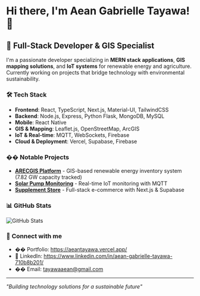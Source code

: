 # Hi there, I'm Aean Gabrielle Tayawa! 👋

## 🚀 Full-Stack Developer & GIS Specialist

I'm a passionate developer specializing in **MERN stack applications**, **GIS mapping solutions**, and **IoT systems** for renewable energy and agriculture. Currently working on projects that bridge technology with environmental sustainability.

### 🛠️ **Tech Stack**
- **Frontend**: React, TypeScript, Next.js, Material-UI, TailwindCSS
- **Backend**: Node.js, Express, Python Flask, MongoDB, MySQL
- **Mobile**: React Native
- **GIS & Mapping**: Leaflet.js, OpenStreetMap, ArcGIS
- **IoT & Real-time**: MQTT, WebSockets, Firebase
- **Cloud & Deployment**: Vercel, Supabase, Firebase

### �� **Notable Projects**
- **[ARECGIS Platform](https://arec.mmsu.edu.ph)** - GIS-based renewable energy inventory system (7.82 GW capacity tracked)
- **[Solar Pump Monitoring](https://github.com/tayawaaean/arec_spma)** - Real-time IoT monitoring with MQTT
- **[Supplement Store](https://supplement-store-demo.vercel.app)** - Full-stack e-commerce with Next.js & Supabase

### 📊 **GitHub Stats**
![GitHub Stats](https://github-readme-stats.vercel.app/api?username=tayawaaean&show_icons=true&theme=radical)

### 🔗 **Connect with me**
- �� Portfolio: https://aeantayawa.vercel.app/
- 💼 LinkedIn: https://www.linkedin.com/in/aean-gabrielle-tayawa-710b8b201/
- �� Email: tayawaaean@gmail.com

---
*"Building technology solutions for a sustainable future"*
